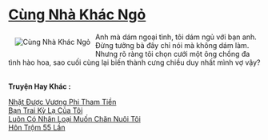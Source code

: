 <a href="https://utruyen.com/cung-nha-khac-ngo/25026/" title="Cùng Nhà Khác Ngỏ"><h1>Cùng Nhà Khác Ngỏ</h1></a><div style="display:table"><img align="right" style="float: left; padding: 10px;" src="https://utruyen.com/images/story/200x260/cung-nha-khac-ngo.jpg" alt="Cùng Nhà Khác Ngỏ"> Anh mà dám ngoại tình, tôi dám ngủ với bạn anh. Đừng tưởng bà đây chỉ nói mà không dám làm. Nhưng rõ ràng tôi chọn cưới một ông chồng đa tình hào hoa, sao cuối cùng lại biến thành cưng chiều duy nhất mình vợ vậy?</div><p><br><b>Truyện Hay Khác :</b></p><a href="https://utruyen.com/nhat-duoc-vuong-phi-tham-tien/19131/" alt="Nhặt Được Vương Phi Tham Tiền">Nhặt Được Vương Phi Tham Tiền</a><br/><a href="https://github.com/mlquan/truyenhay/tree/master/truyenhay/25341/" alt="Bạn Trai Kỳ Lạ Của Tôi">Bạn Trai Kỳ Lạ Của Tôi</a><br/><a href="https://github.com/quanluxury/truyenhot/tree/master/truyenhay/13220/" alt="Luôn Có Nhân Loại Muốn Chăn Nuôi Tôi">Luôn Có Nhân Loại Muốn Chăn Nuôi Tôi</a><br/><a href="https://github.com/quanluxury/truyenhot/tree/master/truyenhay/5907/" alt="Hôn Trộm 55 Lần">Hôn Trộm 55 Lần</a><br/>